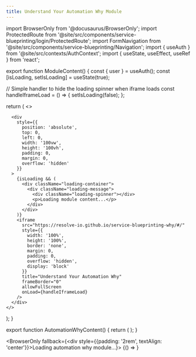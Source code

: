 ```yaml
---
title: Understand Your Automation Why Module 
---
```


import BrowserOnly from '@docusaurus/BrowserOnly';
import ProtectedRoute from '@site/src/components/service-blueprinting/login/ProtectedRoute';
import FormNavigation from '@site/src/components/service-blueprinting/Navigation';
import { useAuth } from '@site/src/contexts/AuthContext';
import { useState, useEffect, useRef } from 'react';

<style>
{`
  .loading-spinner {
    display: inline-block;
    width: 50px;
    height: 50px;
    border: 3px solid rgba(0, 0, 0, 0.1);
    border-radius: 50%;
    border-top-color: #3b82f6;
    animation: spin 1s ease-in-out infinite;
  }

  @keyframes spin {
    to {
      transform: rotate(360deg);
    }
  }

  .loading-container {
    position: absolute;
    top: 0;
    left: 0;
    width: 100%;
    height: 100%;
    display: flex;
    justify-content: center;
    align-items: center;
    background: #f9fafb;
    z-index: 10;
  }

  .loading-message {
    text-align: center;
  }
  
  .form-nav-container {
    position: fixed;
    top: 10px;
    left: 10px;
    z-index: 1000;
    display: flex;
    gap: 10px;
  }
  
  .form-nav-link {
    padding: 8px 12px;
    background-color: #0ec0c0;
    color: white;
    border-radius: 4px;
    font-size: 0.9rem;
    text-decoration: none;
    font-weight: 500;
    box-shadow: 0 2px 4px rgba(0, 0, 0, 0.1);
  }
`}
</style>

export function ModuleContent() {
  const { user } = useAuth();
  const [isLoading, setIsLoading] = useState(true);
  
  // Simple handler to hide the loading spinner when iframe loads
  const handleIframeLoad = () => {
    setIsLoading(false);
  };
  
  return (
    <>
      <FormNavigation />
      
      <div 
        style={{ 
          position: 'absolute',
          top: 0,
          left: 0,
          width: '100vw',
          height: '100vh',
          padding: 0,
          margin: 0,
          overflow: 'hidden'
        }}
      >
        {isLoading && (
          <div className="loading-container">
            <div className="loading-message">
              <div className="loading-spinner"></div>
              <p>Loading module content...</p>
            </div>
          </div>
        )}
        <iframe
          src="https://resolve-io.github.io/service-blueprinting-why/#/"
          style={{
            width: '100%',
            height: '100%',
            border: 'none',
            margin: 0,
            padding: 0,
            overflow: 'hidden',
            display: 'block'
          }}
          title="Understand Your Automation Why"
          frameBorder="0"
          allowFullScreen
          onLoad={handleIframeLoad}
        />
      </div>
    </>
  );
}

export function AutomationWhyContent() {
  return (
    <ProtectedRoute>
      <ModuleContent />
    </ProtectedRoute>
  );
}

<BrowserOnly fallback={<div style={{padding: '2rem', textAlign: 'center'}}>Loading automation why module...</div>}>
  {() => <AutomationWhyContent />}
</BrowserOnly>
